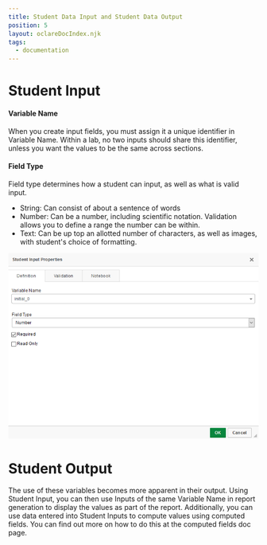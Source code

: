 ```yaml
---
title: Student Data Input and Student Data Output
position: 5
layout: oclareDocIndex.njk
tags:
  - documentation
---
```

# Student Input

#### Variable Name

When you create input fields, you must assign it a unique identifier in Variable Name. Within a lab, no two inputs should share this identifier, unless you want the values to be the same across sections.

#### Field Type

Field type determines how a student can input, as well as what is valid input.

* String: Can consist of about a sentence of words
* Number: Can be a number, including scientific notation. Validation allows you to define a range the number can be within.
* Text: Can be up top an allotted number of characters, as well as images, with student's choice of formatting.

![Student Input Dialog](/pub-static/cms/annotation-2020-05-04-125927.png "Student Input Dialog")

# Student Output

The use of these variables becomes more apparent in their output. Using Student Input, you can then use Inputs of the same Variable Name in report generation to display the values as part of the report. Additionally, you can use data entered into Student Inputs to compute values using computed fields. You can find out more on how to do this at the computed fields doc page.
